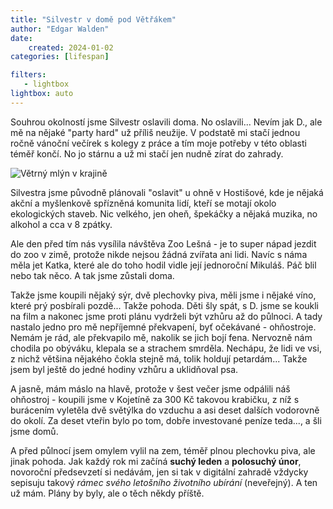 ```yaml
---
title: "Silvestr v domě pod Větřákem"
author: "Edgar Walden"
date: 
    created: 2024-01-02
categories: [lifespan]

filters:
   - lightbox
lightbox: auto
---
```

Souhrou okolností jsme Silvestr oslavili doma. No oslavili... Nevím jak D., ale mě na nějaké "party hard" už příliš neužije. V podstatě mi stačí jednou ročně vánoční večírek s kolegy z práce a tím moje potřeby v této oblasti téměř končí. No jo stárnu a už mi stačí jen nudně zírat do zahrady. <!-- more -->

![Větrný mlýn v krajině](/img/vetrak.png)

Silvestra jsme původně plánovali "oslavit" u ohně v Hostišové, kde je nějaká akční a myšlenkově spřízněná komunita lidí, kteří se motají okolo ekologických staveb. Nic velkého, jen oheň, špekáčky a nějaká muzika, no alkohol a cca v 8 zpátky. 

Ale den před tím nás vysílila návštěva Zoo Lešná - je to super nápad jezdit do zoo v zimě, protože nikde nejsou žádná zvířata ani lidi. Navíc s náma měla jet Katka, které ale do toho hodil vidle její jednoroční Mikuláš. Páč blil nebo tak něco. A tak jsme zůstali doma.

Takže jsme koupili nějaký sýr, dvě plechovky piva, měli jsme i nějaké víno, které prý posbírali pozdě... Takže pohoda. Děti šly spát, s D. jsme se koukli na film a nakonec jsme proti plánu vydrželi být vzhůru až do půlnoci. A tady nastalo jedno pro mě nepříjemné překvapení, byť očekávané - ohňostroje. Nemám je rád, ale překvapilo mě, nakolik se jich bojí fena. Nervozně nám chodila po obýváku, klepala se a  strachem smrděla. Nechápu, že lidi ve vsi, z nichž většina nějakého čokla stejně má, tolik holdují petardám... Takže jsem byl ještě do jedné hodiny vzhůru a uklidňoval psa.

A jasně, mám máslo na hlavě, protože v šest večer jsme odpálili náš ohňostroj - koupili jsme v Kojetíně za 300 Kč takovou krabičku, z níž s burácením vyletěla dvě světýlka do vzduchu a asi deset dalších vodorovně do okolí. Za deset vteřin bylo po tom, dobře investované peníze teda..., a šli jsme domů.

A před půlnocí jsem omylem vylil na zem, téměř plnou plechovku piva, ale jinak pohoda.  Jak každý rok mi začíná **suchý leden** a **polosuchý únor**, novoroční předsevzetí si nedávám, jen si tak v digitální zahradě vždycky sepisuju takový *rámec svého letošního životního ubírání* (neveřejný). A ten už mám. Plány by byly, ale o těch někdy příště.    